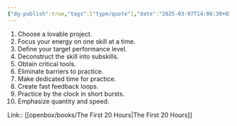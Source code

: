 ```yaml
---
{"dg-publish":true,"tags":["type/quote"],"date":"2025-03-07T14:06:30+03:00","title":"checklist for rapid skill acquisition","modified_at":"2025-10-17T15:06:55+03:00","permalink":"/mine/quotes/202503071406/","dgPassFrontmatter":true}
---
```



1. Choose a lovable project.
2. Focus your energy on one skill at a time.
3. Define your target performance level.
4. Deconstruct the skill into subskills.
5. Obtain critical tools.
6. Eliminate barriers to practice.
7. Make dedicated time for practice.
8. Create fast feedback loops.
9. Practice by the clock in short bursts.
10. Emphasize quantity and speed.

Link:: [[openbox/books/The First 20 Hours|The First 20 Hours]]
